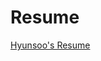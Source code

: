 # Resume

[Hyunsoo's Resume](https://github.com/iamhyunsoo/Resume/blob/main/Hyunsoo_Lee_SoftwareEngineer_Resume.pdf)
